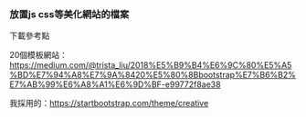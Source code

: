 ### 放置js css等美化網站的檔案
下載參考點    

20個模板網站：https://medium.com/@trista_liu/2018%E5%B9%B4%E6%9C%80%E5%A5%BD%E7%94%A8%E7%9A%8420%E5%80%8Bbootstrap%E7%B6%B2%E7%AB%99%E6%A8%A1%E6%9D%BF-e99772f8ae38  
  
我採用的：https://startbootstrap.com/theme/creative

